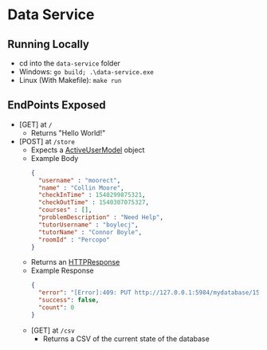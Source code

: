 # Data Service

## Running Locally

- cd into the `data-service` folder
- Windows: `go build; .\data-service.exe`  
- Linux (With Makefile): `make run`

## EndPoints Exposed

- [GET] at `/`
  - Returns "Hello World!"
- [POST] at `/store`
  - Expects a [ActiveUserModel](models/ActiveUserModel.go) object
  - Example Body
    ```json
    {
      "username" : "moorect",
      "name" : "Collin Moore",
      "checkInTime" : 1540299875321,
      "checkOutTime" : 1540307075327,
      "courses" : [],
      "problemDescription" : "Need Help",
      "tutorUsername" : "boylecj",
      "tutorName" : "Connor Boyle",
      "roomId" : "Percopo"
    }
    ```
  - Returns an [HTTPResponse](models/HTTPResponse.go)
  - Example Response
    ```json
    {
      "error": "[Error]:409: PUT http://127.0.0.1:5984/mydatabase/1540299875321moorect - conflict Document update conflict.\n",
      "success": false,
      "count": 0
    }
    ```
  - [GET] at `/csv`
    - Returns a CSV of the current state of the database